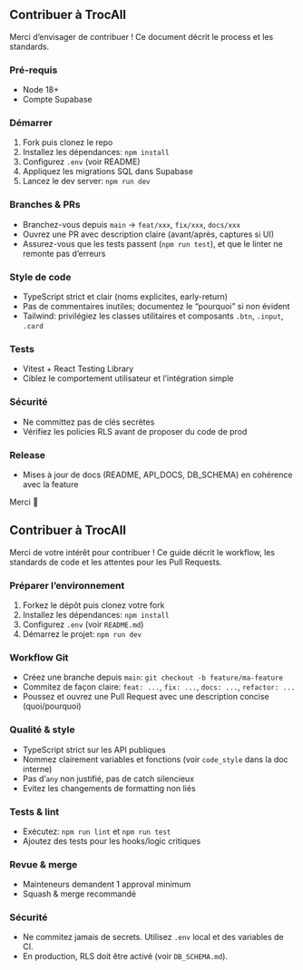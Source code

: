 ## Contribuer à TrocAll

Merci d’envisager de contribuer ! Ce document décrit le process et les standards.

### Pré-requis
- Node 18+
- Compte Supabase

### Démarrer
1. Fork puis clonez le repo
2. Installez les dépendances: `npm install`
3. Configurez `.env` (voir README)
4. Appliquez les migrations SQL dans Supabase
5. Lancez le dev server: `npm run dev`

### Branches & PRs
- Branchez-vous depuis `main` → `feat/xxx`, `fix/xxx`, `docs/xxx`
- Ouvrez une PR avec description claire (avant/après, captures si UI)
- Assurez-vous que les tests passent (`npm run test`), et que le linter ne remonte pas d’erreurs

### Style de code
- TypeScript strict et clair (noms explicites, early-return)
- Pas de commentaires inutiles; documentez le “pourquoi” si non évident
- Tailwind: privilégiez les classes utilitaires et composants `.btn`, `.input`, `.card`

### Tests
- Vitest + React Testing Library
- Ciblez le comportement utilisateur et l’intégration simple

### Sécurité
- Ne committez pas de clés secrètes
- Vérifiez les policies RLS avant de proposer du code de prod

### Release
- Mises à jour de docs (README, API_DOCS, DB_SCHEMA) en cohérence avec la feature

Merci 💙

## Contribuer à TrocAll

Merci de votre intérêt pour contribuer ! Ce guide décrit le workflow, les standards de code et les attentes pour les Pull Requests.

### Préparer l’environnement
1. Forkez le dépôt puis clonez votre fork
2. Installez les dépendances: `npm install`
3. Configurez `.env` (voir `README.md`)
4. Démarrez le projet: `npm run dev`

### Workflow Git
- Créez une branche depuis `main`: `git checkout -b feature/ma-feature`
- Commitez de façon claire: `feat: ...`, `fix: ...`, `docs: ...`, `refactor: ...`
- Poussez et ouvrez une Pull Request avec une description concise (quoi/pourquoi)

### Qualité & style
- TypeScript strict sur les API publiques
- Nommez clairement variables et fonctions (voir `code_style` dans la doc interne)
- Pas d’`any` non justifié, pas de catch silencieux
- Evitez les changements de formatting non liés

### Tests & lint
- Exécutez: `npm run lint` et `npm run test`
- Ajoutez des tests pour les hooks/logic critiques

### Revue & merge
- Mainteneurs demandent 1 approval minimum
- Squash & merge recommandé

### Sécurité
- Ne commitez jamais de secrets. Utilisez `.env` local et des variables de CI.
- En production, RLS doit être activé (voir `DB_SCHEMA.md`).


